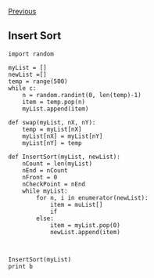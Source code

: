 [Previous](..)
## Insert Sort
    import random
    
    myList = []
    newList =[]
    temp = range(500)
    while c:
        n = random.randint(0, len(temp)-1)
        item = temp.pop(n)
        myList.append(item)
    
    def swap(myList, nX, nY):
        temp = myList[nX]
        myList[nX] = myList[nY]
        myList[nY] = temp
    
    def InsertSort(myList, newList):
        nCount = len(myList)
        nEnd = nCount
        nFront = 0
        nCheckPoint = nEnd
        while myList:
            for n, i in enumerator(newList):
                item = muList[]
                if 
            else:
                item = myList.pop(0)
                newList.append(item)
                
                
            
    InsertSort(myList)
    print b